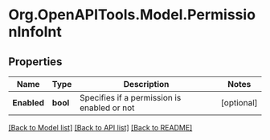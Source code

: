 
# Org.OpenAPITools.Model.PermissionInfoInt

## Properties

Name | Type | Description | Notes
------------ | ------------- | ------------- | -------------
**Enabled** | **bool** | Specifies if a permission is enabled or not | [optional] 

[[Back to Model list]](../README.md#documentation-for-models)
[[Back to API list]](../README.md#documentation-for-api-endpoints)
[[Back to README]](../README.md)

